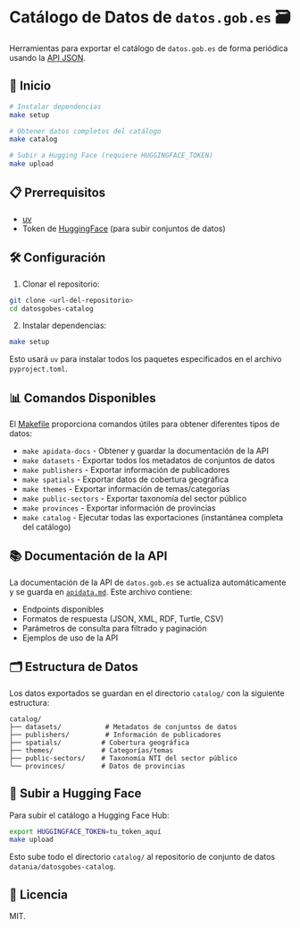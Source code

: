 # Catálogo de Datos de `datos.gob.es` 🗃️

Herramientas para exportar el catálogo de `datos.gob.es` de forma periódica usando la [API JSON](https://datos.gob.es/es/accessible-apidata).

## 🚀 Inicio

```bash
# Instalar dependencias
make setup

# Obtener datos completos del catálogo
make catalog

# Subir a Hugging Face (requiere HUGGINGFACE_TOKEN)
make upload
```

## 📋 Prerrequisitos

- [uv](https://docs.astral.sh/uv/getting-started/installation/)
- Token de [HuggingFace](https://huggingface.co/) (para subir conjuntos de datos)

## 🛠️ Configuración

1. Clonar el repositorio:
```bash
git clone <url-del-repositorio>
cd datosgobes-catalog
```

2. Instalar dependencias:
```bash
make setup
```

Esto usará `uv` para instalar todos los paquetes especificados en el archivo `pyproject.toml`.

## 📊 Comandos Disponibles

El [Makefile](./Makefile) proporciona comandos útiles para obtener diferentes tipos de datos:

- `make apidata-docs` - Obtener y guardar la documentación de la API
- `make datasets` - Exportar todos los metadatos de conjuntos de datos
- `make publishers` - Exportar información de publicadores
- `make spatials` - Exportar datos de cobertura geográfica
- `make themes` - Exportar información de temas/categorías
- `make public-sectors` - Exportar taxonomía del sector público
- `make provinces` - Exportar información de provincias
- `make catalog` - Ejecutar todas las exportaciones (instantánea completa del catálogo)

## 📚 Documentación de la API

La documentación de la API de `datos.gob.es` se actualiza automáticamente y se guarda en [`apidata.md`](./apidata.md). Este archivo contiene:

- Endpoints disponibles
- Formatos de respuesta (JSON, XML, RDF, Turtle, CSV)
- Parámetros de consulta para filtrado y paginación
- Ejemplos de uso de la API

## 🗂️ Estructura de Datos

Los datos exportados se guardan en el directorio `catalog/` con la siguiente estructura:
```
catalog/
├── datasets/           # Metadatos de conjuntos de datos
├── publishers/         # Información de publicadores
├── spatials/          # Cobertura geográfica
├── themes/            # Categorías/temas
├── public-sectors/    # Taxonomía NTI del sector público
└── provinces/         # Datos de provincias
```

## 🚀 Subir a Hugging Face

Para subir el catálogo a Hugging Face Hub:

```bash
export HUGGINGFACE_TOKEN=tu_token_aquí
make upload
```

Esto sube todo el directorio `catalog/` al repositorio de conjunto de datos `datania/datosgobes-catalog`.

## 📄 Licencia

MIT.
